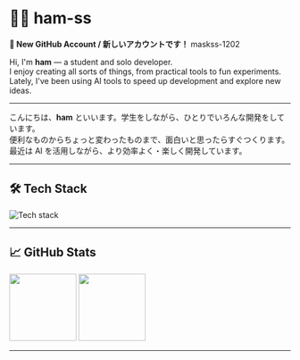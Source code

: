 # 🧑‍💻 ham-ss
**🌟 New GitHub Account / 新しいアカウントです！**
maskss-1202

Hi, I'm **ham** — a student and solo developer.  
I enjoy creating all sorts of things, from practical tools to fun experiments.  
Lately, I've been using AI tools to speed up development and explore new ideas.

---

こんにちは、**ham** といいます。学生をしながら、ひとりでいろんな開発をしています。  
便利なものからちょっと変わったものまで、面白いと思ったらすぐつくります。  
最近は AI を活用しながら、より効率よく・楽しく開発しています。

---

## 🛠 Tech Stack

<p align="left">
  <img src="https://skillicons.dev/icons?i=java,py,html,nextjs,linux,redis,mariadb" alt="Tech stack" />
</p>

---

## 📈 GitHub Stats

<p align="left">
  <img height="120em" src="https://github-readme-stats.vercel.app/api?username=ham-ss&show_icons=true&theme=radical" />
  <img height="120em" src="https://github-readme-stats.vercel.app/api/top-langs/?username=ham-ss&layout=compact" />
</p>

---
